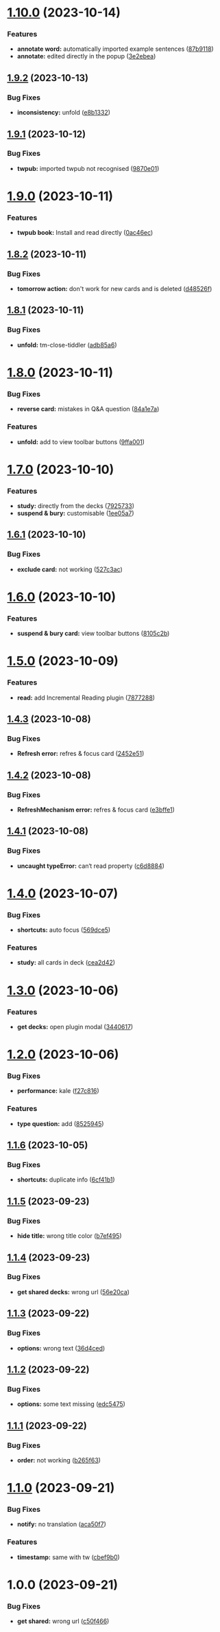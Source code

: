 # [1.10.0](https://github.com/oflg/Tidme/compare/v1.9.2...v1.10.0) (2023-10-14)


### Features

* **annotate word:** automatically imported example sentences ([87b9118](https://github.com/oflg/Tidme/commit/87b9118ad838a14af8e3da95950e4c70fab96dff))
* **annotate:** edited directly in the popup ([3e2ebea](https://github.com/oflg/Tidme/commit/3e2ebea3cb6f54d2caba7aa435453c785cd37915))

## [1.9.2](https://github.com/oflg/Tidme/compare/v1.9.1...v1.9.2) (2023-10-13)


### Bug Fixes

* **inconsistency:** unfold ([e8b1332](https://github.com/oflg/Tidme/commit/e8b13326810ff42f54cdfcf4b0cdc556059ed877))

## [1.9.1](https://github.com/oflg/Tidme/compare/v1.9.0...v1.9.1) (2023-10-12)


### Bug Fixes

* **twpub:** imported twpub not recognised ([9870e01](https://github.com/oflg/Tidme/commit/9870e0199e0feb202b36f98b1499b324178fb301))

# [1.9.0](https://github.com/oflg/Tidme/compare/v1.8.2...v1.9.0) (2023-10-11)


### Features

* **twpub book:** Install and read directly ([0ac46ec](https://github.com/oflg/Tidme/commit/0ac46ec58be3682a9fe75674f4909f107f57926f))

## [1.8.2](https://github.com/oflg/Tidme/compare/v1.8.1...v1.8.2) (2023-10-11)


### Bug Fixes

* **tomorrow action:** don't work for new cards and is deleted ([d48526f](https://github.com/oflg/Tidme/commit/d48526f256801b9c649701b8a07d79d84f008ac4))

## [1.8.1](https://github.com/oflg/Tidme/compare/v1.8.0...v1.8.1) (2023-10-11)


### Bug Fixes

* **unfold:** tm-close-tiddler ([adb85a6](https://github.com/oflg/Tidme/commit/adb85a6a5cd496a6068aa243f99f31695348aae3))

# [1.8.0](https://github.com/oflg/Tidme/compare/v1.7.0...v1.8.0) (2023-10-11)


### Bug Fixes

* **reverse card:** mistakes in Q&A question ([84a1e7a](https://github.com/oflg/Tidme/commit/84a1e7a01a4cdea10882cc749a6d6026d8e9b72e))


### Features

* **unfold:** add to view toolbar buttons ([9ffa001](https://github.com/oflg/Tidme/commit/9ffa001e4f85e28b5ab79c3ab4ec984cc7102e5c))

# [1.7.0](https://github.com/oflg/Tidme/compare/v1.6.1...v1.7.0) (2023-10-10)


### Features

* **study:** directly from the decks ([7925733](https://github.com/oflg/Tidme/commit/79257335c5e5f7d93c76ee7211864fd48f0bd8ca))
* **suspend & bury:** customisable ([1ee05a7](https://github.com/oflg/Tidme/commit/1ee05a7540672b3467e7a4c31791de916b7e9dfc))

## [1.6.1](https://github.com/oflg/Tidme/compare/v1.6.0...v1.6.1) (2023-10-10)


### Bug Fixes

* **exclude card:** not working ([527c3ac](https://github.com/oflg/Tidme/commit/527c3ac5ade3f51af573b84b15804df6cd698812))

# [1.6.0](https://github.com/oflg/Tidme/compare/v1.5.0...v1.6.0) (2023-10-10)


### Features

* **suspend & bury card:** view toolbar buttons ([8105c2b](https://github.com/oflg/Tidme/commit/8105c2ba6fbd2f05d45fd4e13e3df26ae8a25f4e))

# [1.5.0](https://github.com/oflg/Tidme/compare/v1.4.3...v1.5.0) (2023-10-09)


### Features

* **read:** add Incremental Reading plugin ([7877288](https://github.com/oflg/Tidme/commit/787728859e781e9f925db46bbd32d2dfbec6164a))

## [1.4.3](https://github.com/oflg/Tidme/compare/v1.4.2...v1.4.3) (2023-10-08)


### Bug Fixes

* **Refresh error:** refres & focus card ([2452e51](https://github.com/oflg/Tidme/commit/2452e51388b66c65a34cb257a1d1e9c8c3ff4ce5))

## [1.4.2](https://github.com/oflg/Tidme/compare/v1.4.1...v1.4.2) (2023-10-08)


### Bug Fixes

* **RefreshMechanism error:** refres & focus card ([e3bffe1](https://github.com/oflg/Tidme/commit/e3bffe1e078ef032c2502f9b4c244faad654e755))

## [1.4.1](https://github.com/oflg/Tidme/compare/v1.4.0...v1.4.1) (2023-10-08)


### Bug Fixes

* **uncaught typeError:** can‘t read property ([c6d8884](https://github.com/oflg/Tidme/commit/c6d888416fde2c671b91a56ea1577c3aae8a50e8))

# [1.4.0](https://github.com/oflg/Tidme/compare/v1.3.0...v1.4.0) (2023-10-07)


### Bug Fixes

* **shortcuts:** auto focus ([569dce5](https://github.com/oflg/Tidme/commit/569dce5d15df61cc6b652178db1ed8d05070f419))


### Features

* **study:** all cards in deck ([cea2d42](https://github.com/oflg/Tidme/commit/cea2d429cd86ded781cbfdace7a35abde1ea4db0))

# [1.3.0](https://github.com/oflg/Tidme/compare/v1.2.0...v1.3.0) (2023-10-06)


### Features

* **get decks:** open plugin modal ([3440617](https://github.com/oflg/Tidme/commit/3440617ff8dc518b00c0152bfd54407086e97e6a))

# [1.2.0](https://github.com/oflg/Tidme/compare/v1.1.6...v1.2.0) (2023-10-06)


### Bug Fixes

* **performance:** kale ([f27c816](https://github.com/oflg/Tidme/commit/f27c8166a2b99ec65629a25c87c5d080e2bdd976))


### Features

* **type question:** add ([8525945](https://github.com/oflg/Tidme/commit/85259450f6e74535f5950c194601bf68d603e7ca))

## [1.1.6](https://github.com/oflg/Tidme/compare/v1.1.5...v1.1.6) (2023-10-05)


### Bug Fixes

* **shortcuts:** duplicate info ([6cf41b1](https://github.com/oflg/Tidme/commit/6cf41b1bb1f36767fa530704561894c67ce1d981))

## [1.1.5](https://github.com/oflg/Tidme/compare/v1.1.4...v1.1.5) (2023-09-23)


### Bug Fixes

* **hide title:** wrong title color ([b7ef495](https://github.com/oflg/Tidme/commit/b7ef49539f084f984d490b5314f6d9f146411a36))

## [1.1.4](https://github.com/oflg/Tidme/compare/v1.1.3...v1.1.4) (2023-09-23)


### Bug Fixes

* **get shared decks:** wrong url ([56e20ca](https://github.com/oflg/Tidme/commit/56e20ca8104868a873991f01d85d9d5fa7a0d0b9))

## [1.1.3](https://github.com/oflg/Tidme/compare/v1.1.2...v1.1.3) (2023-09-22)


### Bug Fixes

* **options:** wrong text ([36d4ced](https://github.com/oflg/Tidme/commit/36d4ced4623f2ca5761c20ba8a729901f985876f))

## [1.1.2](https://github.com/oflg/Tidme/compare/v1.1.1...v1.1.2) (2023-09-22)


### Bug Fixes

* **options:** some text missing ([edc5475](https://github.com/oflg/Tidme/commit/edc5475bb71a06c8dc8dc18662122d6af3e16028))

## [1.1.1](https://github.com/oflg/Tidme/compare/v1.1.0...v1.1.1) (2023-09-22)


### Bug Fixes

* **order:** not working ([b265f63](https://github.com/oflg/Tidme/commit/b265f63808c338eb84746ebe520adde0f98ee74a))

# [1.1.0](https://github.com/oflg/Tidme/compare/v1.0.0...v1.1.0) (2023-09-21)


### Bug Fixes

* **notify:** no translation ([aca50f7](https://github.com/oflg/Tidme/commit/aca50f74a8c5716dae37e3704364ce584c170bc9))


### Features

* **timestamp:** same with tw ([cbef9b0](https://github.com/oflg/Tidme/commit/cbef9b0dce03699f7f04cd0d4014a70879842202))

# 1.0.0 (2023-09-21)


### Bug Fixes

* **get shared:** wrong url ([c50f466](https://github.com/oflg/Tidme/commit/c50f466c6dd39a9674dfe9660e9ee43d9b19411a))
